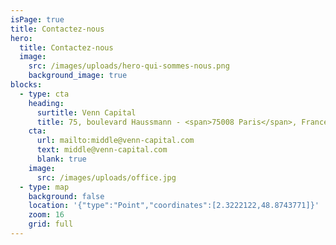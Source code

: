 ```yaml
---
isPage: true
title: Contactez-nous
hero:
  title: Contactez-nous
  image:
    src: /images/uploads/hero-qui-sommes-nous.png
    background_image: true
blocks:
  - type: cta
    heading:
      surtitle: Venn Capital
      title: 75, boulevard Haussmann - <span>75008 Paris</span>, France
    cta:
      url: mailto:middle@venn-capital.com
      text: middle@venn-capital.com
      blank: true
    image:
      src: /images/uploads/office.jpg
  - type: map
    background: false
    location: '{"type":"Point","coordinates":[2.3222122,48.8743771]}'
    zoom: 16
    grid: full
---
```

